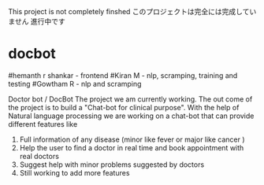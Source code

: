 This project is not completely finshed 
このプロジェクトは完全には完成していません
進行中です
# docbot
#hemanth r shankar - frontend
#Kiran M - nlp, scramping, training and testing 
#Gowtham R - nlp and scramping 

Doctor bot / DocBot
       The project we am currently working. The out come of the project is to build a "Chat-bot for clinical purpose". With the help of Natural language processing we are working        on a chat-bot that can provide different features like  
   1. Full information of any disease (minor like fever  or major like cancer )
   2. Help the user to find a doctor in real time and book appointment with real doctors 
   3. Suggest help with minor problems suggested by doctors 
   4. Still working to add more features

